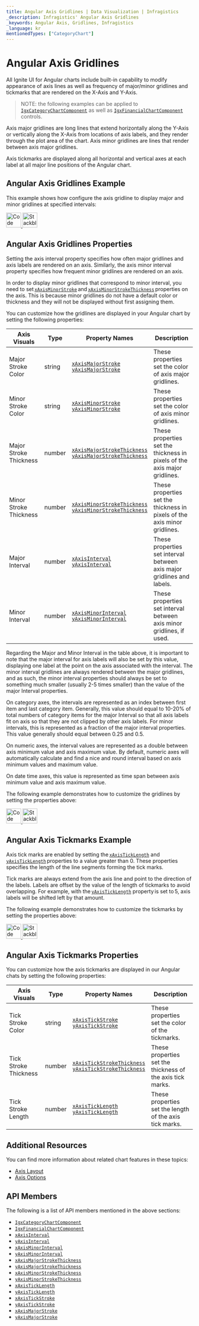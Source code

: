 ```yaml
---
title: Angular Axis Gridlines | Data Visualization | Infragistics
_description: Infragistics' Angular Axis Gridlines
_keywords: Angular Axis, Gridlines, Infragistics
_language: kr
mentionedTypes: ["CategoryChart"]
---
```


# Angular Axis Gridlines

All Ignite UI for Angular charts include built-in capability to modify appearance of axis lines as well as frequency of major/minor gridlines and tickmarks that are rendered on the X-Axis and Y-Axis.

> NOTE: the following examples can be applied to [`IgxCategoryChartComponent`]({environment:dvApiBaseUrl}/products/ignite-ui-angular/api/docs/typescript/latest/classes/igxcategorychartcomponent.html) as well as [`IgxFinancialChartComponent`]({environment:dvApiBaseUrl}/products/ignite-ui-angular/api/docs/typescript/latest/classes/igxfinancialchartcomponent.html) controls.

Axis major gridlines are long lines that extend horizontally along the Y-Axis or vertically along the X-Axis from locations of axis labels, and they render through the plot area of the chart. Axis minor gridlines are lines that render between axis major gridlines.

Axis tickmarks are displayed along all horizontal and vertical axes at each label at all major line positions of the Angular chart.

## Angular Axis Gridlines Example

This example shows how configure the axis gridline to display major and minor gridlines at specified intervals:

<code-view style="height: 450px"
           data-demos-base-url="{environment:dvDemosBaseUrl}"
           iframe-src="{environment:dvDemosBaseUrl}/charts/category-chart-axis-gridlines"
           alt="Angular Axis Gridlines Example"
           github-src="charts/category-chart/axis-gridlines">
</code-view>

<html lang="en" xmlns="http://www.w3.org/1999/xhtml">
    <body>
      <a target="_blank" href="https://codesandbox.io/s/github/IgniteUI/igniteui-angular-examples/tree/master/samples/charts/category-chart/axis-gridlines?fontsize=14&hidenavigation=1&theme=dark&view=preview&file=/src/app.component.html" rel="noopener noreferrer">
            <img height="40px" style="border-radius: 0rem; max-width: 100%;" alt="Code Sandbox" src="https://static.infragistics.com/xplatform/images/browsers/open-sandbox.png"/>
        </a>
        <a target="_blank" href="https://stackblitz.com/github/IgniteUI/igniteui-angular-examples/tree/master/samples/charts/category-chart/axis-gridlines?file=src%2Fapp.component.html" rel="noopener noreferrer">
            <img height="40px" style="border-radius: 0rem; max-width: 100%;" alt="Stackblitz" src="https://static.infragistics.com/xplatform/images/browsers/open-stackblitz.png"/>
        </a>
    </body>
</html>

<div class="divider--half"></div>

## Angular Axis Gridlines Properties

Setting the axis interval property specifies how often major gridlines and axis labels are rendered on an axis. Similarly, the axis minor interval property specifies how frequent minor gridlines are rendered on an axis.

In order to display minor gridlines that correspond to minor interval, you need to set [`xAxisMinorStroke`]({environment:dvApiBaseUrl}/products/ignite-ui-angular/api/docs/typescript/latest/classes/igxxychartcomponent.html#xaxisminorstroke) and [`xAxisMinorStrokeThickness`]({environment:dvApiBaseUrl}/products/ignite-ui-angular/api/docs/typescript/latest/classes/igxxychartcomponent.html#xaxisminorstrokethickness) properties on the axis. This is because minor gridlines do not have a default color or thickness and they will not be displayed without first assigning them.

You can customize how the gridlines are displayed in your Angular chart by setting the following properties:

| Axis Visuals           | Type   | Property Names                                                                                                                                                                                                                                                                                                                                             | Description                                                               |
| ---------------------- | ------ | ---------------------------------------------------------------------------------------------------------------------------------------------------------------------------------------------------------------------------------------------------------------------------------------------------------------------------------------------------------- | ------------------------------------------------------------------------- |
| Major Stroke Color     | string | [`xAxisMajorStroke`]({environment:dvApiBaseUrl}/products/ignite-ui-angular/api/docs/typescript/latest/classes/igxxychartcomponent.html#xaxismajorstroke) <br> [`yAxisMajorStroke`]({environment:dvApiBaseUrl}/products/ignite-ui-angular/api/docs/typescript/latest/classes/igxxychartcomponent.html#yaxismajorstroke)                                     | These properties set the color of axis major gridlines.                   |
| Minor Stroke Color     | string | [`xAxisMinorStroke`]({environment:dvApiBaseUrl}/products/ignite-ui-angular/api/docs/typescript/latest/classes/igxxychartcomponent.html#xaxisminorstroke) <br> [`yAxisMinorStroke`]({environment:dvApiBaseUrl}/products/ignite-ui-angular/api/docs/typescript/latest/classes/igxxychartcomponent.html#yaxisminorstroke)                                     | These properties set the color of axis minor gridlines.                   |
| Major Stroke Thickness | number | [`xAxisMajorStrokeThickness`]({environment:dvApiBaseUrl}/products/ignite-ui-angular/api/docs/typescript/latest/classes/igxxychartcomponent.html#xaxismajorstrokethickness) <br> [`yAxisMajorStrokeThickness`]({environment:dvApiBaseUrl}/products/ignite-ui-angular/api/docs/typescript/latest/classes/igxxychartcomponent.html#yaxismajorstrokethickness) | These properties set the thickness in pixels of the axis major gridlines. |
| Minor Stroke Thickness | number | [`xAxisMinorStrokeThickness`]({environment:dvApiBaseUrl}/products/ignite-ui-angular/api/docs/typescript/latest/classes/igxxychartcomponent.html#xaxisminorstrokethickness) <br> [`yAxisMinorStrokeThickness`]({environment:dvApiBaseUrl}/products/ignite-ui-angular/api/docs/typescript/latest/classes/igxxychartcomponent.html#yaxisminorstrokethickness) | These properties set the thickness in pixels of the axis minor gridlines. |
| Major Interval         | number | [`xAxisInterval`]({environment:dvApiBaseUrl}/products/ignite-ui-angular/api/docs/typescript/latest/classes/igxcategorychartcomponent.html#xaxisinterval) <br> [`yAxisInterval`]({environment:dvApiBaseUrl}/products/ignite-ui-angular/api/docs/typescript/latest/classes/igxfinancialchartcomponent.html#yaxisinterval)                                    | These properties set interval between axis major gridlines and labels.    |
| Minor Interval         | number | [`xAxisMinorInterval`]({environment:dvApiBaseUrl}/products/ignite-ui-angular/api/docs/typescript/latest/classes/igxcategorychartcomponent.html#xaxisminorinterval) <br> [`yAxisMinorInterval`]({environment:dvApiBaseUrl}/products/ignite-ui-angular/api/docs/typescript/latest/classes/igxfinancialchartcomponent.html#yaxisminorinterval)                | These properties set interval between axis minor gridlines, if used.      |

Regarding the Major and Minor Interval in the table above, it is important to note that the major interval for axis labels will also be set by this value, displaying one label at the point on the axis associated with the interval. The minor interval gridlines are always rendered between the major gridlines, and as such, the minor interval properties should always be set to something much smaller (usually 2-5 times smaller) than the value of the major Interval properties.

On category axes, the intervals are represented as an index between first item and last category item. Generally, this value should equal to 10-20% of total numbers of category items for the major Interval so that all axis labels fit on axis so that they are not clipped by other axis labels. For minor intervals, this is represented as a fraction of the major interval properties. This value generally should equal between 0.25 and 0.5.

On numeric axes, the interval values are represented as a double between axis minimum value and axis maximum value. By default, numeric axes will automatically calculate and find a nice and round interval based on axis minimum values and maximum value.

On date time axes, this value is represented as time span between axis minimum value and axis maximum value.

The following example demonstrates how to customize the gridlines by setting the properties above:

<code-view style="height: 450px"
           data-demos-base-url="{environment:dvDemosBaseUrl}"
           iframe-src="{environment:dvDemosBaseUrl}/charts/category-chart-axis-gridlines"
           alt="Angular Axis Gridlines Example"
           github-src="charts/category-chart/axis-gridlines">
</code-view>

<html lang="en" xmlns="http://www.w3.org/1999/xhtml">
    <body>
      <a target="_blank" href="https://codesandbox.io/s/github/IgniteUI/igniteui-angular-examples/tree/master/samples/charts/category-chart/axis-gridlines?fontsize=14&hidenavigation=1&theme=dark&view=preview&file=/src/app.component.html" rel="noopener noreferrer">
            <img height="40px" style="border-radius: 0rem; max-width: 100%;" alt="Code Sandbox" src="https://static.infragistics.com/xplatform/images/browsers/open-sandbox.png"/>
        </a>
        <a target="_blank" href="https://stackblitz.com/github/IgniteUI/igniteui-angular-examples/tree/master/samples/charts/category-chart/axis-gridlines?file=src%2Fapp.component.html" rel="noopener noreferrer">
            <img height="40px" style="border-radius: 0rem; max-width: 100%;" alt="Stackblitz" src="https://static.infragistics.com/xplatform/images/browsers/open-stackblitz.png"/>
        </a>
    </body>
</html>

<div class="divider--half"></div>

## Angular Axis Tickmarks Example

Axis tick marks are enabled by setting the [`xAxisTickLength`]({environment:dvApiBaseUrl}/products/ignite-ui-angular/api/docs/typescript/latest/classes/igxxychartcomponent.html#xaxisticklength) and [`yAxisTickLength`]({environment:dvApiBaseUrl}/products/ignite-ui-angular/api/docs/typescript/latest/classes/igxxychartcomponent.html#yaxisticklength) properties to a value greater than 0. These properties specifies the length of the line segments forming the tick marks.

Tick marks are always extend from the axis line and point to the direction of the labels. Labels are offset by the value of the length of tickmarks to avoid overlapping. For example, with the [`yAxisTickLength`]({environment:dvApiBaseUrl}/products/ignite-ui-angular/api/docs/typescript/latest/classes/igxxychartcomponent.html#yaxisticklength) property is set to 5, axis labels will be shifted left by that amount.

The following example demonstrates how to customize the tickmarks by setting the properties above:

<code-view style="height: 450px"
           data-demos-base-url="{environment:dvDemosBaseUrl}"
           iframe-src="{environment:dvDemosBaseUrl}/charts/category-chart-axis-tickmarks"
           alt="Angular Axis Tickmarks Example"
           github-src="charts/category-chart/axis-tickmarks">
</code-view>

<html lang="en" xmlns="http://www.w3.org/1999/xhtml">
    <body>
      <a target="_blank" href="https://codesandbox.io/s/github/IgniteUI/igniteui-angular-examples/tree/master/samples/charts/category-chart/axis-tickmarks?fontsize=14&hidenavigation=1&theme=dark&view=preview&file=/src/app.component.html" rel="noopener noreferrer">
            <img height="40px" style="border-radius: 0rem; max-width: 100%;" alt="Code Sandbox" src="https://static.infragistics.com/xplatform/images/browsers/open-sandbox.png"/>
        </a>
        <a target="_blank" href="https://stackblitz.com/github/IgniteUI/igniteui-angular-examples/tree/master/samples/charts/category-chart/axis-tickmarks?file=src%2Fapp.component.html" rel="noopener noreferrer">
            <img height="40px" style="border-radius: 0rem; max-width: 100%;" alt="Stackblitz" src="https://static.infragistics.com/xplatform/images/browsers/open-stackblitz.png"/>
        </a>
    </body>
</html>

<div class="divider--half"></div>

## Angular Axis Tickmarks Properties

You can customize how the axis tickmarks are displayed in our Angular chats by setting the following properties:

| Axis Visuals          | Type   | Property Names                                                                                                                                                                                                                                                                                                                                         | Description                                                |
| --------------------- | ------ | ------------------------------------------------------------------------------------------------------------------------------------------------------------------------------------------------------------------------------------------------------------------------------------------------------------------------------------------------------ | ---------------------------------------------------------- |
| Tick Stroke Color     | string | [`xAxisTickStroke`]({environment:dvApiBaseUrl}/products/ignite-ui-angular/api/docs/typescript/latest/classes/igxxychartcomponent.html#xaxistickstroke) <br> [`yAxisTickStroke`]({environment:dvApiBaseUrl}/products/ignite-ui-angular/api/docs/typescript/latest/classes/igxxychartcomponent.html#yaxistickstroke)                                     | These properties set the color of the tickmarks.           |
| Tick Stroke Thickness | number | [`xAxisTickStrokeThickness`]({environment:dvApiBaseUrl}/products/ignite-ui-angular/api/docs/typescript/latest/classes/igxxychartcomponent.html#xaxistickstrokethickness) <br> [`yAxisTickStrokeThickness`]({environment:dvApiBaseUrl}/products/ignite-ui-angular/api/docs/typescript/latest/classes/igxxychartcomponent.html#yaxistickstrokethickness) | These properties set the thickness of the axis tick marks. |
| Tick Stroke Length    | number | [`xAxisTickLength`]({environment:dvApiBaseUrl}/products/ignite-ui-angular/api/docs/typescript/latest/classes/igxxychartcomponent.html#xaxisticklength) <br> [`yAxisTickLength`]({environment:dvApiBaseUrl}/products/ignite-ui-angular/api/docs/typescript/latest/classes/igxxychartcomponent.html#yaxisticklength)                                     | These properties set the length of the axis tick marks.    |

## Additional Resources

You can find more information about related chart features in these topics:

-   [Axis Layout](chart-axis-layouts.md)
-   [Axis Options](chart-axis-options.md)

## API Members

The following is a list of API members mentioned in the above sections:

-   [`IgxCategoryChartComponent`]({environment:dvApiBaseUrl}/products/ignite-ui-angular/api/docs/typescript/latest/classes/igxcategorychartcomponent.html)
-   [`IgxFinancialChartComponent`]({environment:dvApiBaseUrl}/products/ignite-ui-angular/api/docs/typescript/latest/classes/igxfinancialchartcomponent.html)
-   [`xAxisInterval`]({environment:dvApiBaseUrl}/products/ignite-ui-angular/api/docs/typescript/latest/classes/igxcategorychartcomponent.html#xaxisinterval)
-   [`yAxisInterval`]({environment:dvApiBaseUrl}/products/ignite-ui-angular/api/docs/typescript/latest/classes/igxfinancialchartcomponent.html#yaxisinterval)
-   [`xAxisMinorInterval`]({environment:dvApiBaseUrl}/products/ignite-ui-angular/api/docs/typescript/latest/classes/igxcategorychartcomponent.html#xaxisminorinterval)
-   [`yAxisMinorInterval`]({environment:dvApiBaseUrl}/products/ignite-ui-angular/api/docs/typescript/latest/classes/igxfinancialchartcomponent.html#yaxisminorinterval)
-   [`xAxisMajorStrokeThickness`]({environment:dvApiBaseUrl}/products/ignite-ui-angular/api/docs/typescript/latest/classes/igxxychartcomponent.html#xaxismajorstrokethickness)
-   [`yAxisMajorStrokeThickness`]({environment:dvApiBaseUrl}/products/ignite-ui-angular/api/docs/typescript/latest/classes/igxxychartcomponent.html#yaxismajorstrokethickness)
-   [`xAxisMinorStrokeThickness`]({environment:dvApiBaseUrl}/products/ignite-ui-angular/api/docs/typescript/latest/classes/igxxychartcomponent.html#xaxisminorstrokethickness)
-   [`yAxisMinorStrokeThickness`]({environment:dvApiBaseUrl}/products/ignite-ui-angular/api/docs/typescript/latest/classes/igxxychartcomponent.html#yaxisminorstrokethickness)
-   [`xAxisTickLength`]({environment:dvApiBaseUrl}/products/ignite-ui-angular/api/docs/typescript/latest/classes/igxxychartcomponent.html#xaxisticklength)
-   [`yAxisTickLength`]({environment:dvApiBaseUrl}/products/ignite-ui-angular/api/docs/typescript/latest/classes/igxxychartcomponent.html#yaxisticklength)
-   [`xAxisTickStroke`]({environment:dvApiBaseUrl}/products/ignite-ui-angular/api/docs/typescript/latest/classes/igxxychartcomponent.html#xaxistickstroke)
-   [`yAxisTickStroke`]({environment:dvApiBaseUrl}/products/ignite-ui-angular/api/docs/typescript/latest/classes/igxxychartcomponent.html#yaxistickstroke)
-   [`xAxisMajorStroke`]({environment:dvApiBaseUrl}/products/ignite-ui-angular/api/docs/typescript/latest/classes/igxxychartcomponent.html#xaxismajorstroke)
-   [`yAxisMajorStroke`]({environment:dvApiBaseUrl}/products/ignite-ui-angular/api/docs/typescript/latest/classes/igxxychartcomponent.html#yaxismajorstroke)

